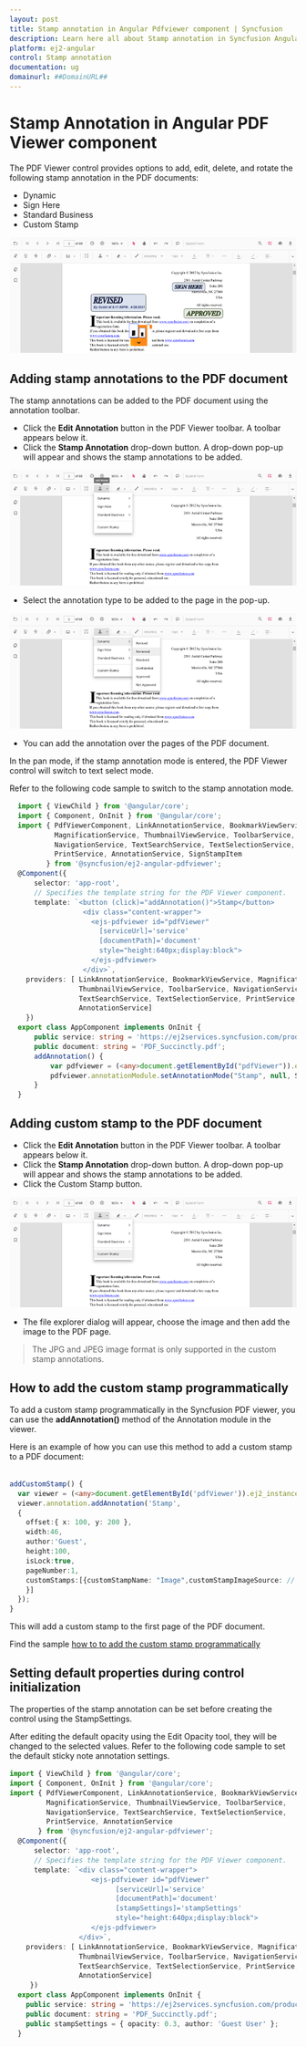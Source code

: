 ```yaml
---
layout: post
title: Stamp annotation in Angular Pdfviewer component | Syncfusion
description: Learn here all about Stamp annotation in Syncfusion Angular Pdfviewer component of Syncfusion Essential JS 2 and more.
platform: ej2-angular
control: Stamp annotation 
documentation: ug
domainurl: ##DomainURL##
---
```


# Stamp Annotation in Angular PDF Viewer component

The PDF Viewer control provides options to add, edit, delete, and rotate the following stamp annotation in the PDF documents:

* Dynamic
* Sign Here
* Standard Business
* Custom Stamp

![StampAnnotation](../../pdfviewer/images/stamp_annot.png)

## Adding stamp annotations to the PDF document

The stamp annotations can be added to the PDF document using the annotation toolbar.

* Click the **Edit Annotation** button in the PDF Viewer toolbar. A toolbar appears below it.
* Click the **Stamp Annotation** drop-down button. A drop-down pop-up will appear and shows the stamp annotations to be added.

![StampTool](../../pdfviewer/images/stamp_tool.png)

* Select the annotation type to be added to the page in the pop-up.

![StampPopup](../../pdfviewer/images/selectstamp_annot.png)

* You can add the annotation over the pages of the PDF document.

In the pan mode, if the stamp annotation mode is entered, the PDF Viewer control will switch to text select mode.

Refer to the following code sample to switch to the stamp annotation mode.

```typescript
  import { ViewChild } from '@angular/core';
  import { Component, OnInit } from '@angular/core';
  import { PdfViewerComponent, LinkAnnotationService, BookmarkViewService,
           MagnificationService, ThumbnailViewService, ToolbarService,
           NavigationService, TextSearchService, TextSelectionService,
           PrintService, AnnotationService, SignStampItem
         } from '@syncfusion/ej2-angular-pdfviewer';
  @Component({
      selector: 'app-root',
      // Specifies the template string for the PDF Viewer component.
      template: `<button (click)="addAnnotation()">Stamp</button>
                  <div class="content-wrapper">
                    <ejs-pdfviewer id="pdfViewer"
                      [serviceUrl]='service'
                      [documentPath]='document'
                      style="height:640px;display:block">
                    </ejs-pdfviewer>
                  </div>`,
    providers: [ LinkAnnotationService, BookmarkViewService, MagnificationService,
                 ThumbnailViewService, ToolbarService, NavigationService,
                 TextSearchService, TextSelectionService, PrintService, 
                 AnnotationService]
    })
  export class AppComponent implements OnInit {
      public service: string = 'https://ej2services.syncfusion.com/production/web-services/api/pdfviewer';
      public document: string = 'PDF_Succinctly.pdf';
      addAnnotation() {
          var pdfviewer = (<any>document.getElementById("pdfViewer")).ej2_instances[0];
          pdfviewer.annotationModule.setAnnotationMode("Stamp", null, SignStampItem.Witness);
      }
  }
```

## Adding custom stamp to the PDF document

* Click the **Edit Annotation** button in the PDF Viewer toolbar. A toolbar appears below it.
* Click the **Stamp Annotation** drop-down button. A drop-down pop-up will appear and shows the stamp annotations to be added.
* Click the Custom Stamp button.

![CustomStamp](../../pdfviewer/images/customStamp.png)

* The file explorer dialog will appear, choose the image and then add the image to the PDF page.

>The JPG and JPEG image format is only supported in the custom stamp annotations.

## How to add the custom stamp programmatically

To add a custom stamp programmatically in the Syncfusion PDF viewer, you can use the **addAnnotation()** method of the Annotation module in the viewer.

Here is an example of how you can use this method to add a custom stamp to a PDF document:

```typescript

addCustomStamp() {
  var viewer = (<any>document.getElementById('pdfViewer')).ej2_instances[0];
  viewer.annotation.addAnnotation('Stamp', 
  {
    offset:{ x: 100, y: 200 },
    width:46,
    author:'Guest',
    height:100,
    isLock:true,
    pageNumber:1,
    customStamps:[{customStampName: "Image",customStampImageSource: // Provide the base64 string here
    }]
  });
}

```

This will add a custom stamp to the first page of the PDF document.

Find the sample [how to to add the custom stamp programmatically](https://stackblitz.com/edit/angular-dxub1a-gz5rle?file=app.component.ts)

## Setting default properties during control initialization

The properties of the stamp annotation can be set before creating the control using the StampSettings.

After editing the default opacity using the Edit Opacity tool, they will be changed to the selected values.
Refer to the following code sample to set the default sticky note annotation settings.

```typescript
import { ViewChild } from '@angular/core';
import { Component, OnInit } from '@angular/core';
import { PdfViewerComponent, LinkAnnotationService, BookmarkViewService,
         MagnificationService, ThumbnailViewService, ToolbarService,
         NavigationService, TextSearchService, TextSelectionService,
         PrintService, AnnotationService
       } from '@syncfusion/ej2-angular-pdfviewer';
  @Component({
      selector: 'app-root',
      // Specifies the template string for the PDF Viewer component.
      template: `<div class="content-wrapper">
                    <ejs-pdfviewer id="pdfViewer"
                          [serviceUrl]='service'
                          [documentPath]='document'
                          [stampSettings]='stampSettings'
                          style="height:640px;display:block">
                    </ejs-pdfviewer>
                 </div>`,
    providers: [ LinkAnnotationService, BookmarkViewService, MagnificationService,
                 ThumbnailViewService, ToolbarService, NavigationService,
                 TextSearchService, TextSelectionService, PrintService, 
                 AnnotationService]
     })
  export class AppComponent implements OnInit {
    public service: string = 'https://ej2services.syncfusion.com/production/web-services/api/pdfviewer';
    public document: string = 'PDF_Succinctly.pdf';
    public stampSettings = { opacity: 0.3, author: 'Guest User' };
  }
```